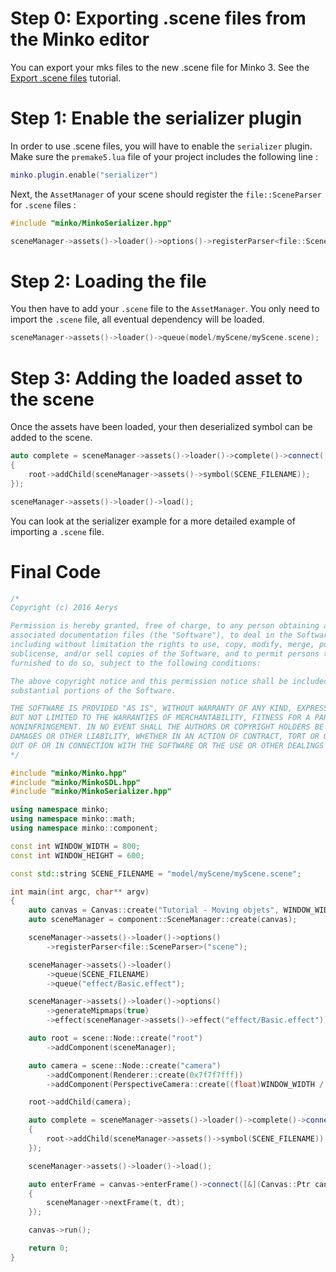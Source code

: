 Step 0: Exporting .scene files from the Minko editor
====================================================

You can export your mks files to the new .scene file for Minko 3. See the [Export .scene files](../tutorial/Exporting_.scene_files.md) tutorial.

Step 1: Enable the serializer plugin
====================================

In order to use .scene files, you will have to enable the `serializer` plugin. Make sure the `premake5.lua` file of your project includes the following line :

```lua
minko.plugin.enable("serializer")
```


Next, the `AssetManager` of your scene should register the `file::SceneParser` for `.scene` files :

```cpp
#include "minko/MinkoSerializer.hpp"

sceneManager->assets()->loader()->options()->registerParser<file::SceneParser>("scene");
```


Step 2: Loading the file
========================

You then have to add your `.scene` file to the `AssetManager`. You only need to import the `.scene` file, all eventual dependency will be loaded.

```cpp
sceneManager->assets()->loader()->queue(model/myScene/myScene.scene);
```


Step 3: Adding the loaded asset to the scene
============================================

Once the assets have been loaded, your then deserialized symbol can be added to the scene.

```cpp
auto complete = sceneManager->assets()->loader()->complete()->connect([&](file::Loader::Ptr loader)
{
	root->addChild(sceneManager->assets()->symbol(SCENE_FILENAME));
});

sceneManager->assets()->loader()->load();
```


You can look at the serializer example for a more detailed example of importing a `.scene` file.

Final Code
==========

```cpp
/*
Copyright (c) 2016 Aerys

Permission is hereby granted, free of charge, to any person obtaining a copy of this software and
associated documentation files (the "Software"), to deal in the Software without restriction,
including without limitation the rights to use, copy, modify, merge, publish, distribute,
sublicense, and/or sell copies of the Software, and to permit persons to whom the Software is
furnished to do so, subject to the following conditions:

The above copyright notice and this permission notice shall be included in all copies or
substantial portions of the Software.

THE SOFTWARE IS PROVIDED "AS IS", WITHOUT WARRANTY OF ANY KIND, EXPRESS OR IMPLIED, INCLUDING
BUT NOT LIMITED TO THE WARRANTIES OF MERCHANTABILITY, FITNESS FOR A PARTICULAR PURPOSE AND
NONINFRINGEMENT. IN NO EVENT SHALL THE AUTHORS OR COPYRIGHT HOLDERS BE LIABLE FOR ANY CLAIM,
DAMAGES OR OTHER LIABILITY, WHETHER IN AN ACTION OF CONTRACT, TORT OR OTHERWISE, ARISING FROM,
OUT OF OR IN CONNECTION WITH THE SOFTWARE OR THE USE OR OTHER DEALINGS IN THE SOFTWARE.
*/

#include "minko/Minko.hpp"
#include "minko/MinkoSDL.hpp"
#include "minko/MinkoSerializer.hpp"

using namespace minko;
using namespace minko::math;
using namespace minko::component;

const int WINDOW_WIDTH = 800;
const int WINDOW_HEIGHT = 600;

const std::string SCENE_FILENAME = "model/myScene/myScene.scene";

int	main(int argc, char** argv)
{
	auto canvas = Canvas::create("Tutorial - Moving objets", WINDOW_WIDTH, WINDOW_HEIGHT);
	auto sceneManager = component::SceneManager::create(canvas);

	sceneManager->assets()->loader()->options()
		->registerParser<file::SceneParser>("scene");

	sceneManager->assets()->loader()
		->queue(SCENE_FILENAME)
		->queue("effect/Basic.effect");

	sceneManager->assets()->loader()->options()
		->generateMipmaps(true)
		->effect(sceneManager->assets()->effect("effect/Basic.effect"));

	auto root = scene::Node::create("root")
		->addComponent(sceneManager);

	auto camera = scene::Node::create("camera")
		->addComponent(Renderer::create(0x7f7f7fff))
		->addComponent(PerspectiveCamera::create((float)WINDOW_WIDTH / (float)WINDOW_HEIGHT, (float)M_PI * 0.25f, .1f, 1000.f));

	root->addChild(camera);

	auto complete = sceneManager->assets()->loader()->complete()->connect([&](file::Loader::Ptr loader)
	{
		root->addChild(sceneManager->assets()->symbol(SCENE_FILENAME));
	});

	sceneManager->assets()->loader()->load();

	auto enterFrame = canvas->enterFrame()->connect([&](Canvas::Ptr canvas, float t, float dt)
	{
		sceneManager->nextFrame(t, dt);
	});

	canvas->run();

	return 0;
}
```
